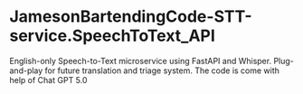 # JamesonBartendingCode-STT-service.SpeechToText_API
English-only Speech-to-Text microservice using FastAPI and Whisper. Plug-and-play for future translation and triage system.
The code is come with help of Chat GPT 5.0
